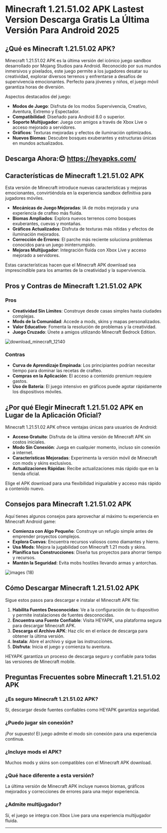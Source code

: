 # Minecraft 1.21.51.02 APK Lastest Version Descarga Gratis La Última Versión Para Android 2025

## ¿Qué es Minecraft 1.21.51.02 APK?
Minecraft 1.21.51.02 APK es la última versión del icónico juego sandbox desarrollado por Mojang Studios para Android. Reconocido por sus mundos inmersivos y pixelados, este juego permite a los jugadores desatar su creatividad, explorar diversos terrenos y enfrentarse a desafíos de supervivencia emocionantes. Perfecto para jóvenes y niños, el juego móvil garantiza horas de diversión.

Aspectos destacados del juego:

- **Modos de Juego**: Disfruta de los modos Supervivencia, Creativo, Aventura, Extremo y Espectador.
- **Compatibilidad**: Diseñado para Android 8.0 o superior.
- **Soporte Multijugador**: Juega con amigos a través de Xbox Live o acceso mejorado a servidores.
- **Gráficos**: Texturas mejoradas y efectos de iluminación optimizados.
- **Nuevos Biomas**: Descubre bosques exuberantes y estructuras únicas en mundos actualizados.

## Descarga Ahora:😊 https://heyapks.com/

## Características de Minecraft 1.21.51.02 APK
Esta versión de Minecraft introduce nuevas características y mejoras emocionantes, convirtiéndola en la experiencia sandbox definitiva para jugadores móviles.

- **Mecánicas de Juego Mejoradas**: IA de mobs mejorada y una experiencia de crafteo más fluida.
- **Biomas Ampliados**: Explora nuevos terrenos como bosques exuberantes, cuevas y montañas.
- **Gráficos Actualizados**: Disfruta de texturas más nítidas y efectos de iluminación mejorados.
- **Corrección de Errores**: El parche más reciente soluciona problemas conocidos para un juego ininterrumpido.
- **Mejoras Multijugador**: Integración fluida con Xbox Live y acceso mejorado a servidores.

Estas características hacen que el Minecraft APK download sea imprescindible para los amantes de la creatividad y la supervivencia.

## Pros y Contras de Minecraft 1.21.51.02 APK

### Pros
- **Creatividad Sin Límites**: Construye desde casas simples hasta ciudades complejas.
- **Mods de la Comunidad**: Accede a mods, skins y mapas personalizados.
- **Valor Educativo**: Fomenta la resolución de problemas y la creatividad.
- **Juego Cruzado**: Únete a amigos utilizando Minecraft Bedrock Edition.

![download_minecraft_12140](https://github.com/user-attachments/assets/191e671e-1acf-438c-b2ed-b72e170583e2)


### Contras
- **Curva de Aprendizaje Empinada**: Los principiantes podrían necesitar tiempo para dominar las recetas de crafteo.
- **Compras en la Aplicación**: El acceso a contenido premium requiere gastos.
- **Uso de Batería**: El juego intensivo en gráficos puede agotar rápidamente los dispositivos móviles.

## ¿Por qué Elegir Minecraft 1.21.51.02 APK en Lugar de la Aplicación Oficial?

Minecraft 1.21.51.02 APK ofrece ventajas únicas para usuarios de Android:

- **Acceso Gratuito**: Disfruta de la última versión de Minecraft APK sin costos iniciales.
- **Modo Sin Conexión**: Juega en cualquier momento, incluso sin conexión a internet.
- **Características Mejoradas**: Experimenta la versión móvil de Minecraft con mods y skins exclusivos.
- **Actualizaciones Rápidas**: Recibe actualizaciones más rápido que en la tienda oficial.

Elige el APK download para una flexibilidad inigualable y acceso más rápido a contenido nuevo.

## Consejos para Minecraft 1.21.51.02 APK
Aquí tienes algunos consejos para aprovechar al máximo tu experiencia en Minecraft Android game:

- **Comienza con Algo Pequeño**: Construye un refugio simple antes de emprender proyectos complejos.
- **Explora Cuevas**: Encuentra recursos valiosos como diamantes y hierro.
- **Usa Mods**: Mejora la jugabilidad con Minecraft 1.21 mods y skins.
- **Planifica tus Construcciones**: Diseña tus proyectos para ahorrar tiempo y recursos.
- **Mantén la Seguridad**: Evita mobs hostiles llevando armas y antorchas.

![images (18)](https://github.com/user-attachments/assets/3bc58bb5-759d-44d4-99a8-db4cbd68b5d1)


## Cómo Descargar Minecraft 1.21.51.02 APK

Sigue estos pasos para descargar e instalar el Minecraft APK file:

1. **Habilita Fuentes Desconocidas**: Ve a la configuración de tu dispositivo y permite instalaciones de fuentes desconocidas.
2. **Encuentra una Fuente Confiable**: Visita HEYAPK, una plataforma segura para descargar Minecraft APK.
3. **Descarga el Archivo APK**: Haz clic en el enlace de descarga para obtener la última versión.
4. **Instala**: Abre el archivo y sigue las instrucciones.
5. **Disfruta**: Inicia el juego y comienza tu aventura.

HEYAPK garantiza un proceso de descarga seguro y confiable para todas las versiones de Minecraft mobile.

## Preguntas Frecuentes sobre Minecraft 1.21.51.02 APK

### ¿Es seguro Minecraft 1.21.51.02 APK?
Sí, descargar desde fuentes confiables como HEYAPK garantiza seguridad.

### ¿Puedo jugar sin conexión?
¡Por supuesto! El juego admite el modo sin conexión para una experiencia continua.

### ¿Incluye mods el APK?
Muchos mods y skins son compatibles con el Minecraft APK download.

### ¿Qué hace diferente a esta versión?
La última versión de Minecraft APK incluye nuevos biomas, gráficos mejorados y correcciones de errores para una mejor experiencia.

### ¿Admite multijugador?
Sí, el juego se integra con Xbox Live para una experiencia multijugador fluida.

---

